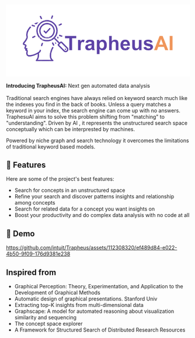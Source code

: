<p align="center"><img src="logo/TrapheusAILogo.png"></p>

<p id="description"><b>Introducing TrapheusAI:</b> Next gen automated data analysis <br/> <br/>
Traditional search engines have always relied on keyword search much like the indexes you find in the back of books. 
Unless a query matches a keyword in your index, the search engine can come up with no answers. TraphesuAI aims to solve
this problem shifting from "matching" to "understanding". Driven by AI , it represents the unstructured search space 
conceptually which can be interprested by machines. 

Powered by niche graph and search technology it overcomes the limitations of traditional keyword based models.
</p>


<h2>🧐 Features</h2>

Here are some of the project's best features:

*   Search for concepts in an unstructured space
*   Refine your search and discover patterns insights and relationship among concepts
*   Search for related data for a concept you want insights on
*   Boost your productivity and do complex data analysis with no code at all

<h2>🚀 Demo</h2>

https://github.com/intuit/Trapheus/assets/112308320/ef489d84-e022-4b50-9f09-176d9381e238 


<h2> Inspired from </h2>

* Graphical Perception: Theory, Experimentation, and Application to the Development of Graphical Methods 
* Automatic design of graphical presentations. Stanford Univ 
* Extracting top-K insights from multi-dimensional data 
* Graphscape: A model for automated reasoning about visualization similarity and sequencing 
* The concept space explorer 
* A Framework for Structured Search of Distributed Research Resources 